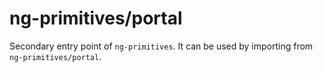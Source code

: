 # ng-primitives/portal

Secondary entry point of `ng-primitives`. It can be used by importing from `ng-primitives/portal`.
